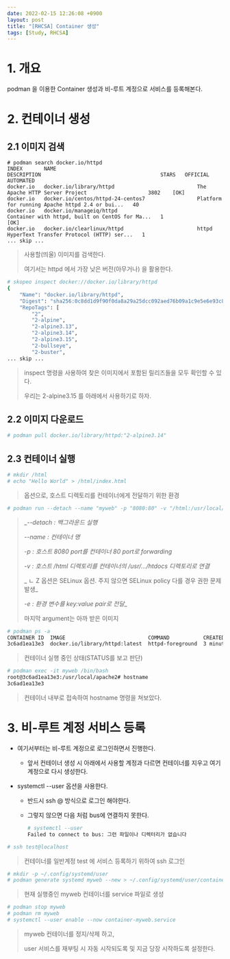 ```yaml
---
date: 2022-02-15 12:26:08 +0900
layout: post
title: "[RHCSA] Container 생성"
tags: [Study, RHCSA]
---
```



# 1. 개요

podman 을 이용한 Container 생성과 비-루트 계정으로 서비스를 등록해본다.



# 2. 컨테이너 생성

## 2.1 이미지 검색

```0
# podman search docker.io/httpd
INDEX       NAME                                              DESCRIPTION                                       STARS   OFFICIAL   AUTOMATED
docker.io   docker.io/library/httpd                           The Apache HTTP Server Project                    3802    [OK]
docker.io   docker.io/centos/httpd-24-centos7                 Platform for running Apache httpd 2.4 or bui...   40
docker.io   docker.io/manageiq/httpd                          Container with httpd, built on CentOS for Ma...   1                  [OK]
docker.io   docker.io/clearlinux/httpd                        httpd HyperText Transfer Protocol (HTTP) ser...   1
... skip ...
```

> 사용할(띄울) 이미지를 검색한다.
>
> 여기서는 httpd 에서 가장 낮은 버전(아무거나) 을 활용한다.



```bash
# skopeo inspect docker://docker.io/library/httpd
{
    "Name": "docker.io/library/httpd",
    "Digest": "sha256:0c8dd1d9f90f0da8a29a25dcc092aed76b09a1c9e5e6e93c8db3903c8ce6ef29",
    "RepoTags": [
        "2",
        "2-alpine",
        "2-alpine3.13",
        "2-alpine3.14",
        "2-alpine3.15",
        "2-bullseye",
        "2-buster",
... skip ...
```

> inspect 명령을 사용하여 찾은 이미지에서 포함된 릴리즈들을 모두 확인할 수 있다.
>
> 우리는 2-alpine3.15 를 아래에서 사용하기로 하자.



## 2.2 이미지 다운로드

```bash
# podman pull docker.io/library/httpd:"2-alpine3.14"
```



## 2.3 컨테이너 실행

```bash
# mkdir /html
# echo "Hello World" > /html/index.html
```

> 옵션으로, 호스트 디렉토리를 컨테이너에게 전달하기 위한 환경



```bash
# podman run --detach --name "myweb" -p "8080:80" -v "/html:/usr/local/apache2/htdocs:Z" -e "BLOGGER=DHKIM" -e "GIT=dhkim900331" docker.io/library/httpd
```

> __--detach : 백그라운드 실행_
>
> _--name : 컨테이너 명_
>
> _-p : 호스트 8080 port를 컨테이너 80 port로 forwarding_
>
> _-v : 호스트 /html 디렉토리를 컨테이너의 /usr/.../htdocs 디렉토리로 연결_
>
> _  ㄴ Z 옵션은 SELinux 옵션. 주지 않으면 SELinux policy 다를 경우 권한 문제 발생_
>
> _-e : 환경 변수를 key:value pair로 전달__
>
> 마지막 argument는 아까 받은 이미지



```bash
# podman ps -a
CONTAINER ID  IMAGE                           COMMAND           CREATED        STATUS            PORTS                 NAMES
3c6ad1ea13e3  docker.io/library/httpd:latest  httpd-foreground  3 minutes ago  Up 3 minutes ago  0.0.0.0:8080->80/tcp  myweb
```

> 컨테이너 실행 중인 상태(STATUS를 보고 판단)



```bash
# podman exec -it myweb /bin/bash
root@3c6ad1ea13e3:/usr/local/apache2# hostname
3c6ad1ea13e3
```

> 컨테이너 내부로 접속하여 hostname 명령을 쳐보았다.



# 3. 비-루트 계정 서비스 등록

* 여기서부터는 비-루트 계정으로 로그인하면서 진행한다.

  * 앞서 컨테이너 생성 시 아래에서 사용할 계정과 다르면 컨테이너를 지우고 여기 계정으로 다시 생성한다.

* systemctl --user 옵션을 사용한다.

  * 반드시 ssh <user>@<host> 방식으로 로그인 해야한다.

  * 그렇지 않으면 다음 처럼 bus에 연결하지 못한다.

    ```bash
    # systemctl --user
    Failed to connect to bus: 그런 파일이나 디렉터리가 없습니다
    ```



```bash
# ssh test@localhost
```

> 컨테이너를 일반계정 test 에 서비스 등록하기 위하여 ssh 로그인



```bash
# mkdir -p ~/.config/systemd/user
# podman generate systemd myweb --new > ~/.config/systemd/user/container-myweb.service
```

> 현재 실행중인 myweb 컨테이너를 service 파일로 생성



```bash
# podman stop myweb
# podman rm myweb
# systemctl --user enable --now container-myweb.service
```

> myweb 컨테이너를 정지/삭제 하고,
>
> user 서비스를 재부팅 시 자동 시작되도록 및 지금 당장 시작하도록 설정한다.
